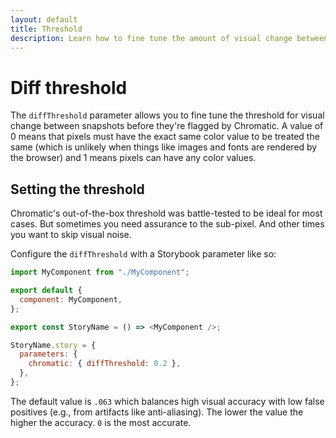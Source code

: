 ```yaml
---
layout: default
title: Threshold
description: Learn how to fine tune the amount of visual change between snapshots before they get marked as changes
---
```


# Diff threshold

The `diffThreshold` parameter allows you to fine tune the threshold for visual change between snapshots before they're flagged by Chromatic. A value of 0 means that pixels must have the exact same color value to be treated the same (which is unlikely when things like images and fonts are rendered by the browser) and 1 means pixels can have any color values.

## Setting the threshold

Chromatic's out-of-the-box threshold was battle-tested to be ideal for most cases. But sometimes you need assurance to the sub-pixel. And other times you want to skip visual noise.

Configure the `diffThreshold` with a Storybook parameter like so:

```js
import MyComponent from "./MyComponent";

export default {
  component: MyComponent,
};

export const StoryName = () => <MyComponent />;

StoryName.story = {
  parameters: {
    chromatic: { diffThreshold: 0.2 },
  },
};
```

The default value is `.063` which balances high visual accuracy with low false positives (e.g., from artifacts like anti-aliasing). The lower the value the higher the accuracy. `0` is the most accurate.
